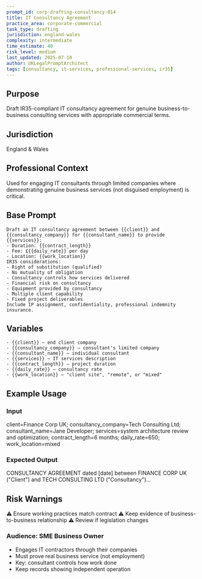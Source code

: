 ```yaml
---
prompt_id: corp-drafting-consultancy-014
title: IT Consultancy Agreement
practice_area: corporate-commercial
task_type: drafting
jurisdiction: england-wales
complexity: intermediate
time_estimate: 40
risk_level: medium
last_updated: 2025-07-10
author: UKLegalPromptArchitect
tags: [consultancy, it-services, professional-services, ir35]
---
```


## Purpose
Draft IR35-compliant IT consultancy agreement for genuine business-to-business consulting services with appropriate commercial terms.

## Jurisdiction
England & Wales

## Professional Context
Used for engaging IT consultants through limited companies where demonstrating genuine business services (not disguised employment) is critical.

## Base Prompt
```text
Draft an IT consultancy agreement between {{client}} and {{consultancy_company}} for {{consultant_name}} to provide {{services}}:
- Duration: {{contract_length}}
- Fee: £{{daily_rate}} per day
- Location: {{work_location}}
IR35 considerations:
- Right of substitution (qualified)
- No mutuality of obligation
- Consultancy controls how services delivered
- Financial risk on consultancy
- Equipment provided by consultancy
- Multiple client capability
- Fixed project deliverables
Include IP assignment, confidentiality, professional indemnity insurance.
```

## Variables
```text
- {{client}} – end client company
- {{consultancy_company}} – consultant's limited company
- {{consultant_name}} – individual consultant
- {{services}} – IT services description
- {{contract_length}} – project duration
- {{daily_rate}} – consultancy rate
- {{work_location}} – "client site", "remote", or "mixed"
```

## Example Usage
### Input
client=Finance Corp UK; consultancy_company=Tech Consulting Ltd; consultant_name=Jane Developer; services=system architecture review and optimization; contract_length=6 months; daily_rate=650; work_location=mixed

### Expected Output
CONSULTANCY AGREEMENT dated [date] between FINANCE CORP UK ("Client") and TECH CONSULTING LTD ("Consultancy")...

## Risk Warnings
⚠️ Ensure working practices match contract
⚠️ Keep evidence of business-to-business relationship
⚠️ Review if legislation changes

### Audience: SME Business Owner
- Engages IT contractors through their companies
- Must prove real business service (not employment)
- Key: consultant controls how work done
- Keep records showing independent operation
